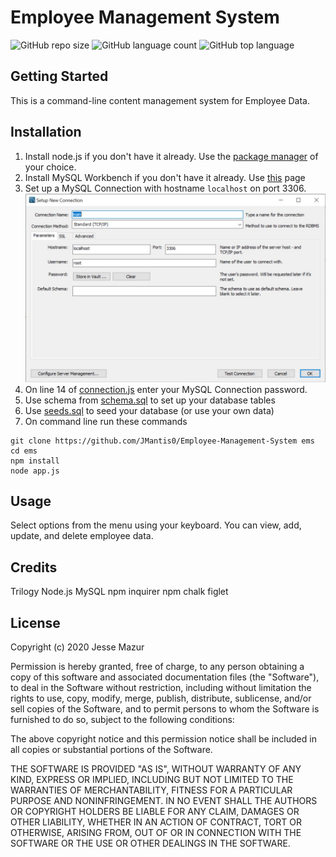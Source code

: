 
# Employee Management System
![GitHub repo size](https://img.shields.io/github/repo-size/JMantis0/Employee-Management-System)  ![GitHub language count](https://img.shields.io/github/languages/count/JMantis0/Employee-Management-System)  ![GitHub top language](https://img.shields.io/github/languages/top/JMantis0/Employee-Management-System)  

## Getting Started

This is a command-line content management system for Employee Data.

## Installation

1) Install node.js if you don't have it already.  Use the [package manager][] of your choice.
2) Install MySQL Workbench if you don't have it already. Use [this][] page
3) Set up a MySQL Connection with hostname `localhost` on port 3306.
![mysql connection](./assets/images/mysql_newserver.JPG "Create MySQL Connection")
4) On line 14 of [connection.js](./config/connection.js) enter your MySQL Connection password.
5) Use schema from [schema.sql](./schema.sql) to set up your database tables
6) Use [seeds.sql](/seeds.sql) to seed your database (or use your own data)
7) On command line run these commands
```
git clone https://github.com/JMantis0/Employee-Management-System ems
cd ems
npm install
node app.js
```
[package manager]: https://nodejs.org/en/download/package-manager/
[this]: https://dev.mysql.com/downloads/workbench/

## Usage

Select options from the menu using your keyboard.  You can view, add, update, and delete employee data.

## Credits

Trilogy 
Node.js
MySQL
npm inquirer
npm chalk
figlet

## License


Copyright (c) 2020 Jesse Mazur

Permission is hereby granted, free of charge, to any person obtaining a copy
of this software and associated documentation files (the "Software"), to deal
in the Software without restriction, including without limitation the rights
to use, copy, modify, merge, publish, distribute, sublicense, and/or sell
copies of the Software, and to permit persons to whom the Software is
furnished to do so, subject to the following conditions:

The above copyright notice and this permission notice shall be included in all
copies or substantial portions of the Software.

THE SOFTWARE IS PROVIDED "AS IS", WITHOUT WARRANTY OF ANY KIND, EXPRESS OR
IMPLIED, INCLUDING BUT NOT LIMITED TO THE WARRANTIES OF MERCHANTABILITY,
FITNESS FOR A PARTICULAR PURPOSE AND NONINFRINGEMENT. IN NO EVENT SHALL THE
AUTHORS OR COPYRIGHT HOLDERS BE LIABLE FOR ANY CLAIM, DAMAGES OR OTHER
LIABILITY, WHETHER IN AN ACTION OF CONTRACT, TORT OR OTHERWISE, ARISING FROM,
OUT OF OR IN CONNECTION WITH THE SOFTWARE OR THE USE OR OTHER DEALINGS IN THE
SOFTWARE.